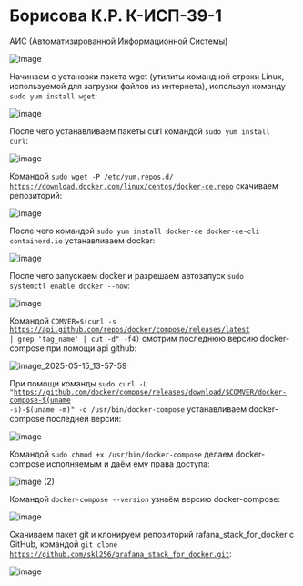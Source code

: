 <h1> Борисова К.Р. К-ИСП-39-1 </h1> 

АИС (Автоматизированной Информационной Системы)

![image](https://github.com/user-attachments/assets/079ecc14-8b07-4d55-aff2-41dac92cf19c)  

Начинаем с установки пакета wget (утилиты командной строки Linux, используемой для загрузки файлов из интернета), используя команду <code>sudo yum install wget</code>: 

![image](https://github.com/user-attachments/assets/12b55244-1be3-48ac-b02a-21094399553e)  

После чего устанавливаем пакеты curl командой <code>sudo yum install curl</code>:

![image](https://github.com/user-attachments/assets/41711237-f6ea-466c-9c84-fb84392c4d60)

Командой <code>sudo wget -P /etc/yum.repos.d/ https://download.docker.com/linux/centos/docker-ce.repo</code> скачиваем репозиторий:

![image](https://github.com/user-attachments/assets/993f5fc2-2883-4246-99e0-f939812ded11)

После чего командой <code>sudo yum install docker-ce docker-ce-cli containerd.io</code> устанавливаем docker:

![image](https://github.com/user-attachments/assets/54275fb1-6eef-4ca4-a82a-a63481928c35)

После чего запускаем docker и разрешаем автозапуск <code>sudo systemctl enable docker --now</code>:

![image](https://github.com/user-attachments/assets/d75d4699-eade-4287-ab46-c32fc64cf449)

Командой  <code>COMVER=$(curl -s https://api.github.com/repos/docker/compose/releases/latest | grep 'tag_name' | cut -d\" -f4)</code> смотрим последнюю версию docker-compose при помощи api github:

![image_2025-05-15_13-57-59](https://github.com/user-attachments/assets/af42c978-60bf-490e-8008-5f12157308a7)

При помощи команды <code>sudo curl -L "https://github.com/docker/compose/releases/download/$COMVER/docker-compose-$(uname -s)-$(uname -m)" -o /usr/bin/docker-compose</code> устанавливаем docker-compose последней версии:

![image](https://github.com/user-attachments/assets/7af5c941-64a5-4e50-8f6d-58843a2b6a90)


Командой <code>sudo chmod +x /usr/bin/docker-compose</code> делаем docker-compose исполняемым и даём ему права доступа:

![image (2)](https://github.com/user-attachments/assets/4daeadd3-19fd-439a-b663-163537cfb9ac)

Командой <code>docker-compose --version</code> узнаём версию docker-compose:

![image](https://github.com/user-attachments/assets/f4aebbc6-1f3c-47a1-8686-c3f6bb324864)

Скачиваем пакет git и клонируем репозиторий rafana_stack_for_docker с GitHub, командой <code>git clone https://github.com/skl256/grafana_stack_for_docker.git</code>:

![image](https://github.com/user-attachments/assets/1675f672-1f83-41e3-8c37-de54197bf8d5)


